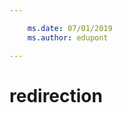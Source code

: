```yaml
---

    ms.date: 07/01/2019
    ms.author: edupont

---
```

# redirection
<!--redirection in master file in repo root-->
